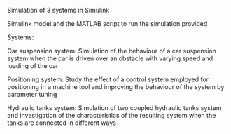 Simulation of 3 systems in Simulink

Simulink model and the MATLAB script to run the simulation provided

Systems:

Car suspension system: Simulation of the behaviour of a car suspension system when the car is driven over an obstacle with varying speed and loading of the car

Positioning system: Study the effect of a control system employed for positioning in a machine tool and improving the behaviour of the system by parameter tuning

Hydraulic tanks system: Simulation of two coupled hydraulic tanks system and investigation of the characteristics of the resulting system when the tanks are connected in different ways
